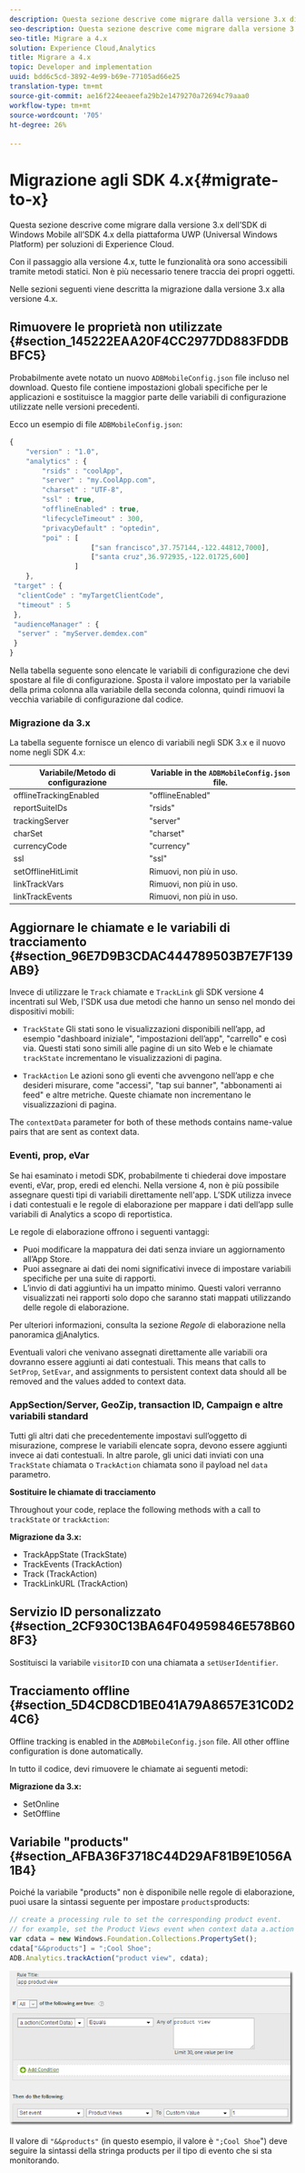 ```yaml
---
description: Questa sezione descrive come migrare dalla versione 3.x di un precedente SDK Windows Mobile all’SDK 4.x della piattaforma UWP (Universal Windows Platform) per  soluzioni di Experience Cloud.
seo-description: Questa sezione descrive come migrare dalla versione 3.x di un precedente SDK Windows Mobile all’SDK 4.x della piattaforma UWP (Universal Windows Platform) per  soluzioni di Experience Cloud.
seo-title: Migrare a 4.x
solution: Experience Cloud,Analytics
title: Migrare a 4.x
topic: Developer and implementation
uuid: bdd6c5cd-3892-4e99-b69e-77105ad66e25
translation-type: tm+mt
source-git-commit: ae16f224eeaeefa29b2e1479270a72694c79aaa0
workflow-type: tm+mt
source-wordcount: '705'
ht-degree: 26%

---
```



# Migrazione agli SDK 4.x{#migrate-to-x}

Questa sezione descrive come migrare dalla versione 3.x dell’SDK di Windows Mobile all’SDK 4.x della piattaforma UWP (Universal Windows Platform) per  soluzioni di Experience Cloud.

Con il passaggio alla versione 4.x, tutte le funzionalità ora sono accessibili tramite metodi statici. Non è più necessario tenere traccia dei propri oggetti.

Nelle sezioni seguenti viene descritta la migrazione dalla versione 3.x alla versione 4.x.

## Rimuovere le proprietà non utilizzate {#section_145222EAA20F4CC2977DD883FDDBBFC5}

Probabilmente avete notato un nuovo `ADBMobileConfig.json` file incluso nel download. Questo file contiene impostazioni globali specifiche per le applicazioni e sostituisce la maggior parte delle variabili di configurazione utilizzate nelle versioni precedenti.

Ecco un esempio di file `ADBMobileConfig.json`:

```js
{ 
    "version" : "1.0", 
    "analytics" : { 
        "rsids" : "coolApp", 
        "server" : "my.CoolApp.com", 
        "charset" : "UTF-8", 
        "ssl" : true, 
        "offlineEnabled" : true, 
        "lifecycleTimeout" : 300, 
        "privacyDefault" : "optedin", 
        "poi" : [ 
                    ["san francisco",37.757144,-122.44812,7000], 
                    ["santa cruz",36.972935,-122.01725,600] 
                ] 
    }, 
 "target" : { 
  "clientCode" : "myTargetClientCode", 
  "timeout" : 5 
 }, 
 "audienceManager" : { 
  "server" : "myServer.demdex.com" 
 } 
}
```

Nella tabella seguente sono elencate le variabili di configurazione che devi spostare al file di configurazione. Sposta il valore impostato per la variabile della prima colonna alla variabile della seconda colonna, quindi rimuovi la vecchia variabile di configurazione dal codice.

### Migrazione da 3.x

La tabella seguente fornisce un elenco di variabili negli SDK 3.x e il nuovo nome negli SDK 4.x:

| Variabile/Metodo di configurazione | Variable in the `ADBMobileConfig.json` file. |
|--- |--- |
| offlineTrackingEnabled | &quot;offlineEnabled&quot; |
| reportSuiteIDs | &quot;rsids&quot; |
| trackingServer | &quot;server&quot; |
| charSet | &quot;charset&quot; |
| currencyCode | &quot;currency&quot; |
| ssl | &quot;ssl&quot; |
| setOfflineHitLimit | Rimuovi, non più in uso. |
| linkTrackVars | Rimuovi, non più in uso. |
| linkTrackEvents | Rimuovi, non più in uso. |

## Aggiornare le chiamate e le variabili di tracciamento {#section_96E7D9B3CDAC444789503B7E7F139AB9}

Invece di utilizzare le `Track` chiamate e `TrackLink` gli SDK versione 4 incentrati sul Web, l&#39;SDK usa due metodi che hanno un senso nel mondo dei dispositivi mobili:

* `TrackState` Gli stati sono le visualizzazioni disponibili nell’app, ad esempio &quot;dashboard iniziale&quot;, &quot;impostazioni dell’app&quot;, &quot;carrello&quot; e così via. Questi stati sono simili alle pagine di un sito Web e le chiamate `trackState` incrementano le visualizzazioni di pagina.

* `TrackAction` Le azioni sono gli eventi che avvengono nell’app e che desideri misurare, come &quot;accessi&quot;, &quot;tap sui banner&quot;, &quot;abbonamenti ai feed&quot; e altre metriche. Queste chiamate non incrementano le visualizzazioni di pagina.

The `contextData` parameter for both of these methods contains name-value pairs that are sent as context data.

### Eventi, prop, eVar

Se hai esaminato i metodi [](/help/universal-windows/c-configuration/methods.md)SDK, probabilmente ti chiederai dove impostare eventi, eVar, prop, eredi ed elenchi. Nella versione 4, non è più possibile assegnare questi tipi di variabili direttamente nell&#39;app. L’SDK utilizza invece i dati contestuali e le regole di elaborazione per mappare i dati dell’app sulle variabili di Analytics a scopo di reportistica.

Le regole di elaborazione offrono i seguenti vantaggi:

* Puoi modificare la mappatura dei dati senza inviare un aggiornamento all’App Store.
* Puoi assegnare ai dati dei nomi significativi invece di impostare variabili specifiche per una suite di rapporti.
* L’invio di dati aggiuntivi ha un impatto minimo. Questi valori verranno visualizzati nei rapporti solo dopo che saranno stati mappati utilizzando delle regole di elaborazione.

Per ulteriori informazioni, consulta la sezione *Regole* di elaborazione nella panoramica [di](/help/universal-windows/analytics/analytics.md)Analytics.

Eventuali valori che venivano assegnati direttamente alle variabili ora dovranno essere aggiunti ai dati contestuali. This means that calls to `SetProp`, `SetEvar`, and assignments to persistent context data should all be removed and the values added to context data.

### AppSection/Server, GeoZip, transaction ID, Campaign e altre variabili standard

Tutti gli altri dati che precedentemente impostavi sull’oggetto di misurazione, comprese le variabili elencate sopra, devono essere aggiunti invece ai dati contestuali. In altre parole, gli unici dati inviati con una `TrackState` chiamata o `TrackAction` chiamata sono il payload nel `data` parametro.

**Sostituire le chiamate di tracciamento**

Throughout your code, replace the following methods with a call to `trackState` or `trackAction`:

**Migrazione da 3.x:**

* TrackAppState (TrackState)
* TrackEvents (TrackAction)
* Track (TrackAction)
* TrackLinkURL (TrackAction)

## Servizio ID personalizzato {#section_2CF930C13BA64F04959846E578B608F3}

Sostituisci la variabile `visitorID` con una chiamata a `setUserIdentifier`.

## Tracciamento offline {#section_5D4CD8CD1BE041A79A8657E31C0D24C6}

Offline tracking is enabled in the `ADBMobileConfig.json` file. All other offline configuration is done automatically.

In tutto il codice, devi rimuovere le chiamate ai seguenti metodi:

**Migrazione da 3.x:**

* SetOnline
* SetOffline

## Variabile &quot;products&quot; {#section_AFBA36F3718C44D29AF81B9E1056A1B4}

Poiché la variabile &quot;products&quot; non è disponibile nelle regole di elaborazione, puoi usare la sintassi seguente per impostare `products`products:

```js
// create a processing rule to set the corresponding product event. 
// for example, set the Product Views event when context data a.action = "product view" 
var cdata = new Windows.Foundation.Collections.PropertySet(); 
cdata["&&products"] = ";Cool Shoe"; 
ADB.Analytics.trackAction("product view", cdata);
```

![](assets/prod-view.png)

Il valore di `"&&products"` (in questo esempio, il valore è `";Cool Shoe`&quot;) deve seguire la sintassi della stringa products per il tipo di evento che si sta monitorando.
